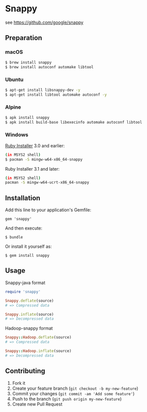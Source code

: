 # Snappy

see https://github.com/google/snappy

## Preparation


### macOS

```bash
$ brew install snappy
$ brew install autoconf automake libtool
```

### Ubuntu

```bash
$ apt-get install libsnappy-dev -y
$ apt-get install libtool automake autoconf -y
```

### Alpine

```bash
$ apk install snappy
$ apk install build-base libexecinfo automake autoconf libtool
```

### Windows

[Ruby Installer](https://rubyinstaller.org/) 3.0 and earlier:

```bash
(in MSYS2 shell)
$ pacman -S mingw-w64-x86_64-snappy
```

Ruby Installer 3.1 and later:

```bash
(in MSYS2 shell)
pacman -S mingw-w64-ucrt-x86_64-snappy
```

## Installation

Add this line to your application's Gemfile:

    gem 'snappy'

And then execute:

    $ bundle

Or install it yourself as:

    $ gem install snappy

## Usage

Snappy-java format
```ruby
require 'snappy'

Snappy.deflate(source)
# => Compressed data

Snappy.inflate(source)
# => Decompressed data
```

Hadoop-snappy format
```ruby
Snappy::Hadoop.deflate(source)
# => Compressed data

Snappy::Hadoop.inflate(source)
# => Decompressed data
```

## Contributing

1. Fork it
2. Create your feature branch (`git checkout -b my-new-feature`)
3. Commit your changes (`git commit -am 'Add some feature'`)
4. Push to the branch (`git push origin my-new-feature`)
5. Create new Pull Request
